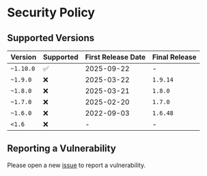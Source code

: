 # Security Policy

## Supported Versions

| Version  | Supported          | First Release Date | Final Release |
| -------- | ------------------ | ------------------ | ------------- |
| `~1.10.0`| :white_check_mark: | 2025-09-22         | -             |
| `~1.9.0` | :x:                | 2025-03-22         | `1.9.14`      |
| `~1.8.0` | :x:                | 2025-03-21         | `1.8.0`       |
| `~1.7.0` | :x:                | 2025-02-20         | `1.7.0`       |
| `~1.6.0` | :x:                | 2022-09-03         | `1.6.48`      |
| `<1.6`   | :x:                | -                  | -             |

## Reporting a Vulnerability

Please open a new [issue](https://github.com/pilinux/gorest/issues/new/choose)
to report a vulnerability.
